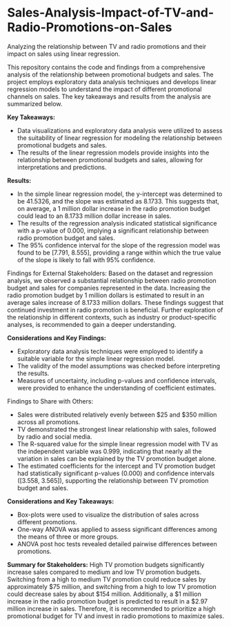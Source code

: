 # Sales-Analysis-Impact-of-TV-and-Radio-Promotions-on-Sales
Analyzing the relationship between TV and radio promotions and their impact on sales using linear regression.

This repository contains the code and findings from a comprehensive analysis of the relationship between promotional budgets and sales. The project employs exploratory data analysis techniques and develops linear regression models to understand the impact of different promotional channels on sales. The key takeaways and results from the analysis are summarized below.

**Key Takeaways:**
- Data visualizations and exploratory data analysis were utilized to assess the suitability of linear regression for modeling the relationship between promotional budgets and sales.
- The results of the linear regression models provide insights into the relationship between promotional budgets and sales, allowing for interpretations and predictions.

**Results:**
- In the simple linear regression model, the y-intercept was determined to be 41.5326, and the slope was estimated as 8.1733. This suggests that, on average, a 1 million dollar increase in the radio promotion budget could lead to an 8.1733 million dollar increase in sales.
- The results of the regression analysis indicated statistical significance with a p-value of 0.000, implying a significant relationship between radio promotion budget and sales.
- The 95% confidence interval for the slope of the regression model was found to be [7.791, 8.555], providing a range within which the true value of the slope is likely to fall with 95% confidence.

Findings for External Stakeholders: Based on the dataset and regression analysis, we observed a substantial relationship between radio promotion budget and sales for companies represented in the data. Increasing the radio promotion budget by 1 million dollars is estimated to result in an average sales increase of 8.1733 million dollars. These findings suggest that continued investment in radio promotion is beneficial. Further exploration of the relationship in different contexts, such as industry or product-specific analyses, is recommended to gain a deeper understanding.

**Considerations and Key Findings:**
- Exploratory data analysis techniques were employed to identify a suitable variable for the simple linear regression model.
- The validity of the model assumptions was checked before interpreting the results.
- Measures of uncertainty, including p-values and confidence intervals, were provided to enhance the understanding of coefficient estimates.

Findings to Share with Others:
- Sales were distributed relatively evenly between $25 and $350 million across all promotions.
- TV demonstrated the strongest linear relationship with sales, followed by radio and social media.
- The R-squared value for the simple linear regression model with TV as the independent variable was 0.999, indicating that nearly all the variation in sales can be explained by the TV promotion budget alone.
- The estimated coefficients for the intercept and TV promotion budget had statistically significant p-values (0.000) and confidence intervals ([3.558, 3.565]), supporting the relationship between TV promotion budget and sales.

**Considerations and Key Takeaways:**
- Box-plots were used to visualize the distribution of sales across different promotions.
- One-way ANOVA was applied to assess significant differences among the means of three or more groups.
- ANOVA post hoc tests revealed detailed pairwise differences between promotions.

**Summary for Stakeholders:**
High TV promotion budgets significantly increase sales compared to medium and low TV promotion budgets. Switching from a high to medium TV promotion could reduce sales by approximately $75 million, and switching from a high to low TV promotion could decrease sales by about $154 million. Additionally, a $1 million increase in the radio promotion budget is predicted to result in a $2.97 million increase in sales. Therefore, it is recommended to prioritize a high promotional budget for TV and invest in radio promotions to maximize sales.
